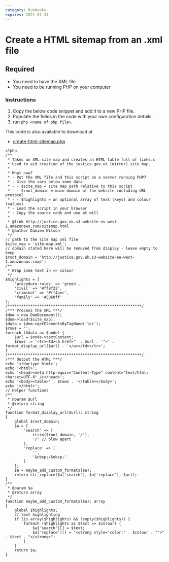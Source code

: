 ```yaml
---
category: Runbooks
expires: 2021-01-31
---
```


# Create a HTML sitemap from an .xml file

## Required

* You need to have the XML file
* You need to be running PHP on your computer

### Instructions

1. Copy the below code snippet and add it to a new PHP file.
2. Populate the fields in the code with your own configuration details.
3. run `php <name of php file>`.

This code is also available to download at
* [create-html-sitemap.php](https://github.com/ministryofjustice/justice-on-the-web/code_snippets/create-html-sitemap.php)

```
<?php
/**
 * Takes an XML site map and creates an HTML table full of links.c
 * Used to aid creation of the justice.gov.uk (mirror) site map.
 *
 * What now?
 * - Put the XML file and this script on a server running PHP7
 * - Give the vars below some data
 * - - $site_map = site map path relative to this script
 * - - $root_domain = main domain of the website including URL protocol
 * - - $highlights = an optional array of text (keys) and colour (values)
 * - Load the script in your browser
 * - Copy the source code and use at will
 *
 * @link http://justice.gov.uk.s3-website-eu-west-1.amazonaws.com/sitemap.html
 * @author Damien Wilson
 */
// path to the site map xml file
$site_map = 'site-map.xml';
// domain stated here will be removed from display - leave empty to keep
$root_domain = 'http://justice.gov.uk.s3-website-eu-west-1.amazonaws.com/';
/**
 * Wrap some text in => colour
 */
$highlights = [
    'procedure-rules' => 'green',
    'civil' => '#ff8f22',
    'criminal' => '#ff4aec',
    'family' => '#5060ff'
];
/***********************************************************/
/*** Process the XML ***/
$dom = new DomDocument();
$dom->load($site_map);
$data = $dom->getElementsByTagName('loc');
$rows = '';
foreach ($data as $node) {
    $url = $node->textContent;
    $rows .= '<tr><td><a href="' . $url . '">' . format_display_url($url) . '</a></td></tr>';
}
/***********************************************************/
/*** Output the HTML ***/
echo '<!doctype html>';
echo '<html>';
echo '<head><meta http-equiv="Content-Type" content="text/html; charset=UTF-8" /></head>';
echo '<body><table>' . $rows . '</table></body>';
echo '</html>';
// Helper functions
/**
 * @param $url
 * @return string
 */
function format_display_url($url): string
{
    global $root_domain;
    $a = [
        'search' => [
            rtrim($root_domain, '/'),
            '/' // blow apart
        ],
        'replace' => [
            '',
            '&nbsp;/&nbsp;'
        ]
    ];
    $a = maybe_add_custom_formats($a);
    return str_replace($a['search'], $a['replace'], $url);
}
/**
 * @param $a
 * @return array
 */
function maybe_add_custom_formats($a): array
{
    global $highlights;
    // text highlighting
    if (is_array($highlights) && !empty($highlights)) {
        foreach ($highlights as $text => $colour) {
            $a['search'][] = $text;
            $a['replace'][] = "<strong style='color:" . $colour . "'>" . $text . "</strong>";
        }
    }
    return $a;
}
```